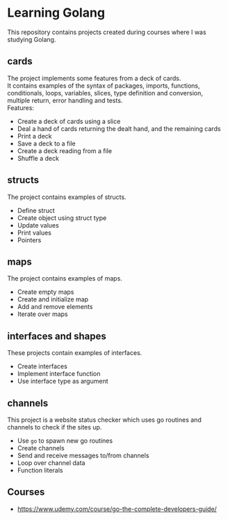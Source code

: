# Learning Golang

This repository contains projects created during courses where I was studying Golang.

## cards
The project implements some features from a deck of cards.  
It contains examples of the syntax of packages, imports, functions, conditionals, loops, variables, slices, type definition and conversion, multiple return, error handling and tests.  
Features:  
* Create a deck of cards using a slice
* Deal a hand of cards returning the dealt hand, and the remaining cards
* Print a deck
* Save a deck to a file
* Create a deck reading from a file
* Shuffle a deck

## structs
The project contains examples of structs.  
* Define struct
* Create object using struct type 
* Update values
* Print values
* Pointers

## maps
The project contains examples of maps.  
* Create empty maps 
* Create and initialize map
* Add and remove elements
* Iterate over maps

## interfaces and shapes
These projects contain examples of interfaces.
* Create interfaces
* Implement interface function
* Use interface type as argument

## channels
This project is a website status checker which uses go routines and channels to check if the sites up.
* Use `go` to spawn new go routines
* Create channels
* Send and receive messages to/from channels
* Loop over channel data
* Function literals

## Courses
* https://www.udemy.com/course/go-the-complete-developers-guide/